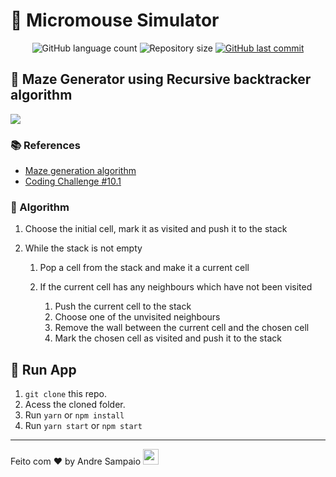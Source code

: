 # 🐀 Micromouse Simulator

<p align="center">
  <img alt="GitHub language count" src="https://img.shields.io/github/languages/count/apsampaio/mms">

  <img alt="Repository size" src="https://img.shields.io/github/repo-size/apsampaio/mms">
  
  <a href="https://github.com/apsampaio/mms/commits/master">
    <img alt="GitHub last commit" src="https://img.shields.io/github/last-commit/apsampaio/mms">
  </a>
</p>

## 🧱 Maze Generator using Recursive backtracker algorithm

<img src="./.github/maze.gif" />

### 📚 References

- [Maze generation algorithm](https://en.wikipedia.org/wiki/Maze_generation_algorithm#Recursive_backtracker)
- [Coding Challenge #10.1](https://thecodingtrain.com/CodingChallenges/010.1-maze-dfs-p5.html)

### 🚦 Algorithm

1. Choose the initial cell, mark it as visited and push it to the stack
2. While the stack is not empty

   1. Pop a cell from the stack and make it a current cell
   2. If the current cell has any neighbours which have not been visited

      1. Push the current cell to the stack
      2. Choose one of the unvisited neighbours
      3. Remove the wall between the current cell and the chosen cell
      4. Mark the chosen cell as visited and push it to the stack

## 🚀 Run App

1. `git clone` this repo.
2. Acess the cloned folder.
3. Run `yarn` or `npm install`
4. Run `yarn start` or `npm start`

---

Feito com ♥ by Andre Sampaio <img src="https://media.giphy.com/media/hvRJCLFzcasrR4ia7z/giphy.gif" width="25px">
